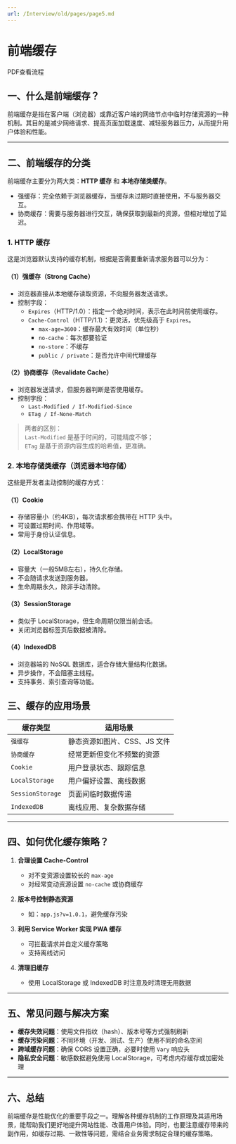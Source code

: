 ```yaml
---
url: /Interview/old/pages/page5.md
---
```

# 前端缓存

PDF查看流程

## 一、什么是前端缓存？

前端缓存是指在客户端（浏览器）或靠近客户端的网络节点中临时存储资源的一种机制。其目的是减少网络请求、提高页面加载速度、减轻服务器压力，从而提升用户体验和性能。

***

## 二、前端缓存的分类

前端缓存主要分为两大类：**HTTP 缓存** 和 **本地存储类缓存**。

* 强缓存：完全依赖于浏览器缓存，当缓存未过期时直接使用，不与服务器交互。
* 协商缓存：需要与服务器进行交互，确保获取到最新的资源，但相对增加了延迟。

### 1. HTTP 缓存

这是浏览器默认支持的缓存机制，根据是否需要重新请求服务器可以分为：

#### （1）强缓存（Strong Cache）

* 浏览器直接从本地缓存读取资源，不向服务器发送请求。
* 控制字段：
  * `Expires`（HTTP/1.0）：指定一个绝对时间，表示在此时间前使用缓存。
  * `Cache-Control`（HTTP/1.1）：更灵活，优先级高于 `Expires`。
    * `max-age=3600`：缓存最大有效时间（单位秒）
    * `no-cache`：每次都要验证
    * `no-store`：不缓存
    * `public / private`：是否允许中间代理缓存

#### （2）协商缓存（Revalidate Cache）

* 浏览器发送请求，但服务器判断是否使用缓存。
* 控制字段：
  * `Last-Modified / If-Modified-Since`
  * `ETag / If-None-Match`

> 两者的区别：\
> `Last-Modified` 是基于时间的，可能精度不够；\
> `ETag` 是基于资源内容生成的哈希值，更准确。

### 2. 本地存储类缓存（浏览器本地存储）

这些是开发者主动控制的缓存方式：

#### （1）Cookie

* 存储容量小（约4KB），每次请求都会携带在 HTTP 头中。
* 可设置过期时间、作用域等。
* 常用于身份认证信息。

#### （2）LocalStorage

* 容量大（一般5MB左右），持久化存储。
* 不会随请求发送到服务器。
* 生命周期永久，除非手动清除。

#### （3）SessionStorage

* 类似于 LocalStorage，但生命周期仅限当前会话。
* 关闭浏览器标签页后数据被清除。

#### （4）IndexedDB

* 浏览器端的 NoSQL 数据库，适合存储大量结构化数据。
* 异步操作，不会阻塞主线程。
* 支持事务、索引查询等功能。

## 三、缓存的应用场景

| 缓存类型         | 适用场景 |
|------------------|----------|
| `强缓存`           | 静态资源如图片、CSS、JS 文件 |
| `协商缓存`         | 经常更新但变化不频繁的资源 |
| `Cookie`           | 用户登录状态、跟踪信息 |
| `LocalStorage`     | 用户偏好设置、离线数据 |
| `SessionStorage`   | 页面间临时数据传递 |
| `IndexedDB`       | 离线应用、复杂数据存储 |

***

## 四、如何优化缓存策略？

1. **合理设置 Cache-Control**
   * 对不变资源设置较长的 `max-age`
   * 对经常变动资源设置 `no-cache` 或协商缓存

2. **版本号控制静态资源**
   * 如：`app.js?v=1.0.1`，避免缓存污染

3. **利用 Service Worker 实现 PWA 缓存**
   * 可拦截请求并自定义缓存策略
   * 支持离线访问

4. **清理旧缓存**
   * 使用 LocalStorage 或 IndexedDB 时注意及时清理无用数据

***

## 五、常见问题与解决方案

* **缓存失效问题**：使用文件指纹（hash）、版本号等方式强制刷新
* **缓存污染问题**：不同环境（开发、测试、生产）使用不同的命名空间
* **跨域缓存问题**：确保 CORS 设置正确，必要时使用 `Vary` 响应头
* **隐私安全问题**：敏感数据避免使用 LocalStorage，可考虑内存缓存或加密处理

***

## 六、总结

前端缓存是性能优化的重要手段之一。理解各种缓存机制的工作原理及其适用场景，能帮助我们更好地提升网站性能、改善用户体验。同时，也要注意缓存带来的副作用，如缓存过期、一致性等问题，需结合业务需求制定合理的缓存策略。
